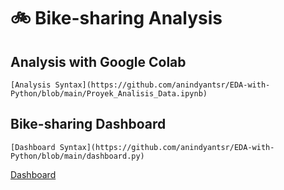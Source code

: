# :bike: Bike-sharing Analysis
## Analysis with Google Colab
```
[Analysis Syntax](https://github.com/anindyantsr/EDA-with-Python/blob/main/Proyek_Analisis_Data.ipynb)
```

## Bike-sharing Dashboard
```
[Dashboard Syntax](https://github.com/anindyantsr/EDA-with-Python/blob/main/dashboard.py)
```
[Dashboard](https://eda-with-python-dfk3vqmrwlcerzmrqx4dij.streamlit.app/)
```

